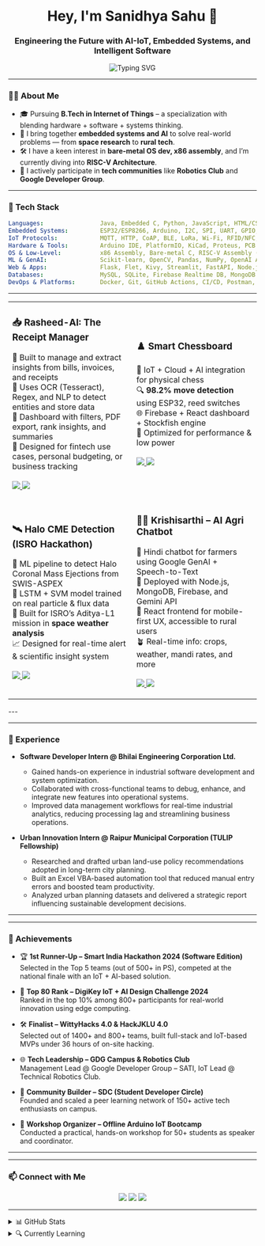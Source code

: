 <h1 align="center">Hey, I'm Sanidhya Sahu 👋</h1>
<h3 align="center">Engineering the Future with AI-IoT, Embedded Systems, and Intelligent Software</h3>

<p align="center">
  <img src="https://readme-typing-svg.demolab.com/?lines=IoT%20Engineer%20%7C%20System%20Thinker%20%7C%20Hardware%20+%20Software%20Generalist;Always%20Prototyping%2C%20Always%20Learning%20!" alt="Typing SVG" />
</p>

---

### 👨‍💻 About Me

- 🎓 Pursuing **B.Tech in Internet of Things** – a specialization with blending hardware + software + systems thinking.
- 🧠 I bring together **embedded systems and AI** to solve real-world problems — from **space research** to **rural tech**.
- 🛠️ I have a keen interest in **bare-metal OS dev, x86 assembly**, and I’m currently diving into **RISC-V Architecture**.
- 💬 I actively participate in **tech communities** like **Robotics Club** and **Google Developer Group**.

---
### 🧰 Tech Stack

```yaml
Languages:                Java, Embedded C, Python, JavaScript, HTML/CSS, SQL, Bash
Embedded Systems:         ESP32/ESP8266, Arduino, I2C, SPI, UART, GPIO, PWM, ADC, RTOS, Microcontrollers
IoT Protocols:            MQTT, HTTP, CoAP, BLE, LoRa, Wi-Fi, RFID/NFC, TCP/IP
Hardware & Tools:         Arduino IDE, PlatformIO, KiCad, Proteus, PCB Design, Logic Analyzer
OS & Low-Level:           x86 Assembly, Bare-metal C, RISC-V Assembly (Learning), Verilog HDL
ML & GenAI:               Scikit-learn, OpenCV, Pandas, NumPy, OpenAI API, LLM Agents, LangChain, Streamlit
Web & Apps:               Flask, Flet, Kivy, Streamlit, FastAPI, Node.js, Express.js, Firebase SDK, React
Databases:                MySQL, SQLite, Firebase Realtime DB, MongoDB
DevOps & Platforms:       Docker, Git, GitHub Actions, CI/CD, Postman, AWS (EC2/S3), Firebase
```
---
<table>
<tr>
<td width="50%">

<h3>📥 Rasheed-AI: The Receipt Manager</h3>
<p>
💸 Built to manage and extract insights from bills, invoices, and receipts<br>
🧾 Uses OCR (Tesseract), Regex, and NLP to detect entities and store data<br>
📂 Dashboard with filters, PDF export, rank insights, and summaries<br>
🧪 Designed for fintech use cases, personal budgeting, or business tracking<br><br>
<a href="https://github.com/isanidhya/Raseed-AI">
<img src="https://img.shields.io/github/stars/isanidhya/Raseed-AI?style=social" />
</a>
<a href="https://github.com/isanidhya/Raseed-AI">
<img src="https://img.shields.io/badge/View%20Project-171515?style=for-the-badge&logo=github&logoColor=white" />
</a>
</p>


</td>
<td width="50%">

<h3>♟️ Smart Chessboard</h3>
<p>
🧠 IoT + Cloud + AI integration for physical chess<br>
🔍 <strong>98.2% move detection</strong> using ESP32, reed switches<br>
🌐 Firebase + React dashboard + Stockfish engine<br>
🔋 Optimized for performance & low power<br><br>
<a href="https://github.com/sanidhya-sahu/chess-trace">
<img src="https://img.shields.io/github/stars/sanidhya-sahu/chess-trace?style=social" />
</a>
<a href="https://github.com/sanidhya-sahu/chess-trace">
<img src="https://img.shields.io/badge/View%20Project-171515?style=for-the-badge&logo=github&logoColor=white" />
</a>
</p>

</td>
</tr>

<tr>
<td width="50%">

<h3>🛰️ Halo CME Detection (ISRO Hackathon)</h3>
<p>
📡 ML pipeline to detect Halo Coronal Mass Ejections from SWIS-ASPEX<br>
🧪 LSTM + SVM model trained on real particle & flux data<br>
🚀 Built for ISRO’s Aditya-L1 mission in <strong>space weather analysis</strong><br>
📈 Designed for real-time alert & scientific insight system<br><br>
<a href="https://github.com/sanidhya-sahu/halo-cme-detector">
<img src="https://img.shields.io/github/stars/sanidhya-sahu/halo-cme-detector?style=social" />
</a>
<a href="https://github.com/sanidhya-sahu/halo-cme-detector">
<img src="https://img.shields.io/badge/View%20Project-171515?style=for-the-badge&logo=github&logoColor=white" />
</a>
</p>

</td>
<td width="50%">

<h3>🧑‍🌾 Krishisarthi – AI Agri Chatbot</h3>
<p>
🌾 Hindi chatbot for farmers using Google GenAI + Speech-to-Text<br>
💬 Deployed with Node.js, MongoDB, Firebase, and Gemini API<br>
📱 React frontend for mobile-first UX, accessible to rural users<br>
🪴 Real-time info: crops, weather, mandi rates, and more<br><br>
<a href="https://github.com/sanidhya-sahu/krishisarthi">
<img src="https://img.shields.io/github/stars/sanidhya-sahu/krishisarthi?style=social" />
</a>
<a href="https://github.com/sanidhya-sahu/krishisarthi">
<img src="https://img.shields.io/badge/View%20Project-171515?style=for-the-badge&logo=github&logoColor=white" />
</a>
</p>

</td>
</tr>
</table>
---

---

### 💼 Experience

* **Software Developer Intern @ Bhilai Engineering Corporation Ltd.**  
  * Gained hands-on experience in industrial software development and system optimization.  
  * Collaborated with cross-functional teams to debug, enhance, and integrate new features into operational systems.  
  * Improved data management workflows for real-time industrial analytics, reducing processing lag and streamlining business operations.

* **Urban Innovation Intern @ Raipur Municipal Corporation (TULIP Fellowship)**  
  * Researched and drafted urban land-use policy recommendations adopted in long-term city planning.  
  * Built an Excel VBA-based automation tool that reduced manual entry errors and boosted team productivity.  
  * Analyzed urban planning datasets and delivered a strategic report influencing sustainable development decisions.

---

---

### 🥇 Achievements


* 🏆 **1st Runner-Up – Smart India Hackathon 2024 (Software Edition)**  
  Selected in the Top 5 teams (out of 500+ in PS), competed at the national finale with an IoT + AI-based solution.

* 🧠 **Top 80 Rank – DigiKey IoT + AI Design Challenge 2024**  
  Ranked in the top 10% among 800+ participants for real-world innovation using edge computing.

* 🛠️ **Finalist – WittyHacks 4.0 & HackJKLU 4.0**  
  Selected out of 1400+ and 800+ teams, built full-stack and IoT-based MVPs under 36 hours of on-site hacking.

* 🌐 **Tech Leadership – GDG Campus & Robotics Club**  
  Management Lead @ Google Developer Group – SATI, IoT Lead @ Technical Robotics Club.

* 👥 **Community Builder – SDC (Student Developer Circle)**  
  Founded and scaled a peer learning network of 150+ active tech enthusiasts on campus.

* 🧪 **Workshop Organizer – Offline Arduino IoT Bootcamp**  
  Conducted a practical, hands-on workshop for 50+ students as speaker and coordinator.

---

---

### 📫 Connect with Me

<p align="center">
  <a href="mailto:sanidhyasahu612@gmail.com"><img src="https://img.shields.io/badge/Email-D14836?style=for-the-badge&logo=gmail&logoColor=white"></a>
  <a href="https://github.com/isanidhya"><img src="https://img.shields.io/badge/GitHub-100000?style=for-the-badge&logo=github&logoColor=white"></a>
  <a href="https://linkedin.com/in/sanidhya-sahu"><img src="https://img.shields.io/badge/LinkedIn-0077B5?style=for-the-badge&logo=linkedin&logoColor=white"></a>
</p>

---

<details>
<summary>📊 GitHub Stats</summary>

<div align="center">
  <table>
    <tr>
      <!-- GitHub Stats -->
      <td style="width: 49%; height: 330px;">
        <img 
          src="https://github-readme-stats.vercel.app/api?username=isanidhya&show_icons=true&theme=radical&hide_border=true&rank_icon=github" 
          alt="Sanidhya's GitHub Stats" 
          style="width: 100%; height: 100%; object-fit: cover; border-radius: 10px;" />
      </td>
      <!-- GitHub Streak -->
      <td style="width: 49%; height: 330px;">
        <img 
          src="https://github-readme-streak-stats.herokuapp.com?user=isanidhya&theme=radical&hide_border=true" 
          alt="Sanidhya's GitHub Streak" 
          style="width: 100%; height: 100%; object-fit: cover; border-radius: 10px;" />
      </td>
    </tr>
  </table>
</div>

<!-- Contribution Graph -->
<p align="center">
  <img width="90%" 
    src="https://github-readme-activity-graph.vercel.app/graph?username=isanidhya&theme=dracula&hide_border=true" 
    alt="Sanidhya's GitHub Activity Graph" />
</p>

<p align="center">
  <img src="https://komarev.com/ghpvc/?username=isanidhya&label=Profile%20views&color=0e75b6&style=flat" alt="Profile views" />
  &nbsp;•&nbsp;
  <a href="https://github.com/isanidhya?tab=followers">
    <img alt="followers" title="Follow me on GitHub" src="https://img.shields.io/github/followers/isanidhya?color=236ad3&label=Followers&logo=github&logoColor=white&style=flat" />
  </a>
</p>

</details>

<details>
<summary>🔍 Currently Learning</summary>

🧠 **AI & ML**
- Training ML models from scratch using real-world datasets
- Developing AI agents with LangChain, LangGraph & Gemini
- Building multi-modal with RAG and MCP Server

🖥️ **Systems & OS-Level**
- Bare-metal programming with x86 assembly & C
- Verilog HDL for RISC-V CPU design and digital logic simulation
- Socket programming, and low-level OS internals

🌐 **Full-Stack Web Development**
- Practicing full-stack application flow using MERN (MongoDB, Express, React, Node.js)
- Firebase + REST + real-time applications with state management

🚀 **DevOps & Cloud Infrastructure**
- Docker, Kubernetes, Redis, Kafka for scalable backend infra
- AWS EC2/S3, load balancing, CDN integration, CI/CD pipelines
- Monitoring & observability with Grafana, Prometheus (exploring)

📡 **IoT & Embedded Systems**
- Designing scalable IoT systems with security in focus
- Integrating MQTT, CoAP protocols with ESP32 & Node-RED

</details>
